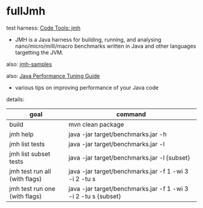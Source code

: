 # fullJmh

test harness:
[Code Tools: jmh](http://openjdk.java.net/projects/code-tools/jmh/) 

* JMH is a Java harness for building, running, and analysing nano/micro/milli/macro benchmarks written in Java and other languages targetting the JVM.

also:
[jmh-samples](http://hg.openjdk.java.net/code-tools/jmh/file/tip/jmh-samples/src/main/java/org/openjdk/jmh/samples/)

also:
[Java Performance Tuning Guide](http://java-performance.info/jmh/)

* various tips on improving performance of your Java code

details:

| goal                          | command                                                        | 
| ----------------------------- | -------------------------------------------------------------- | 
| build                         | mvn clean package                                              | 
| jmh help                      | java -jar target/benchmarks.jar -h                             | 
| jmh list tests                | java -jar target/benchmarks.jar -l                             | 
| jmh list subset tests         | java -jar target/benchmarks.jar -l {subset}                    | 
| jmh test run all (with flags) | java -jar target/benchmarks.jar -f 1 -wi 3 -i 2 -tu s          | 
| jmh test run one (with flags) | java -jar target/benchmarks.jar -f 1 -wi 3 -i 2 -tu s {subset} | 

